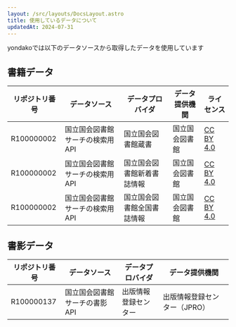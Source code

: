 ```yaml
---
layout: /src/layouts/DocsLayout.astro
title: 使用しているデータについて
updatedAt: 2024-07-31
---
```


yondakoでは以下のデータソースから取得したデータを使用しています

## 書籍データ

| リポジトリ番号 | データソース                    | データプロバイダ           | データ提供機関 | ライセンス                                                            |
| -------------- | ------------------------------- | -------------------------- | -------------- | --------------------------------------------------------------------- |
| R100000002     | 国立国会図書館サーチの検索用API | 国立国会図書館蔵書         | 国立国会図書館 | [CC BY 4.0](https://creativecommons.org/licenses/by/4.0/legalcode.ja) |
| R100000002     | 国立国会図書館サーチの検索用API | 国立国会図書館新着書誌情報 | 国立国会図書館 | [CC BY 4.0](https://creativecommons.org/licenses/by/4.0/legalcode.ja) |
| R100000002     | 国立国会図書館サーチの検索用API | 国立国会図書館全国書誌情報 | 国立国会図書館 | [CC BY 4.0](https://creativecommons.org/licenses/by/4.0/legalcode.ja) |

## 書影データ

| リポジトリ番号 | データソース                  | データプロバイダ     | データ提供機関               |
| -------------- | ----------------------------- | -------------------- | ---------------------------- |
| R100000137     | 国立国会図書館サーチの書影API | 出版情報登録センター | 出版情報登録センター（JPRO） |
